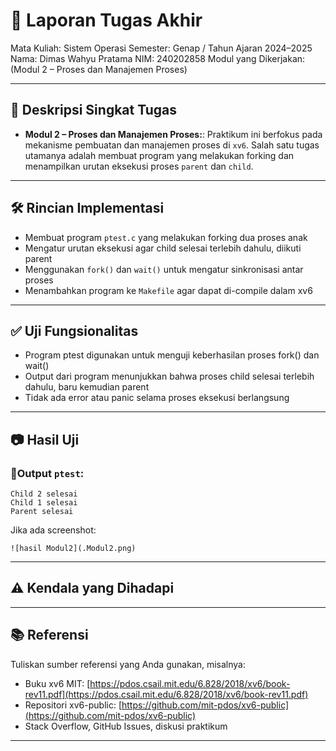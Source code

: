 # 📝 Laporan Tugas Akhir

Mata Kuliah: Sistem Operasi
Semester: Genap / Tahun Ajaran 2024–2025
Nama: Dimas Wahyu Pratama
NIM: 240202858
Modul yang Dikerjakan:
(Modul 2 – Proses dan Manajemen Proses)

---

## 📌 Deskripsi Singkat Tugas

* **Modul 2 – Proses dan Manajemen Proses:**:
  Praktikum ini berfokus pada mekanisme pembuatan dan manajemen proses di `xv6`. Salah satu tugas utamanya adalah membuat program yang melakukan forking dan menampilkan urutan eksekusi proses `parent` dan `child`.
---

## 🛠️ Rincian Implementasi

* Membuat program `ptest.c` yang melakukan forking dua proses anak
* Mengatur urutan eksekusi agar child selesai terlebih dahulu, diikuti parent
* Menggunakan `fork()` dan `wait()` untuk mengatur sinkronisasi antar proses
* Menambahkan program ke `Makefile` agar dapat di-compile dalam xv6
---

## ✅ Uji Fungsionalitas

* Program ptest digunakan untuk menguji keberhasilan proses fork() dan wait()
* Output dari program menunjukkan bahwa proses child selesai terlebih dahulu, baru kemudian parent
* Tidak ada error atau panic selama proses eksekusi berlangsung

---

## 📷 Hasil Uji

### 📍Output `ptest`:

```
Child 2 selesai  
Child 1 selesai  
Parent selesai
```
Jika ada screenshot:

```
![hasil Modul2](.Modul2.png)
```

---

## ⚠️ Kendala yang Dihadapi



---

## 📚 Referensi

Tuliskan sumber referensi yang Anda gunakan, misalnya:

* Buku xv6 MIT: [https://pdos.csail.mit.edu/6.828/2018/xv6/book-rev11.pdf](https://pdos.csail.mit.edu/6.828/2018/xv6/book-rev11.pdf)
* Repositori xv6-public: [https://github.com/mit-pdos/xv6-public](https://github.com/mit-pdos/xv6-public)
* Stack Overflow, GitHub Issues, diskusi praktikum

---

